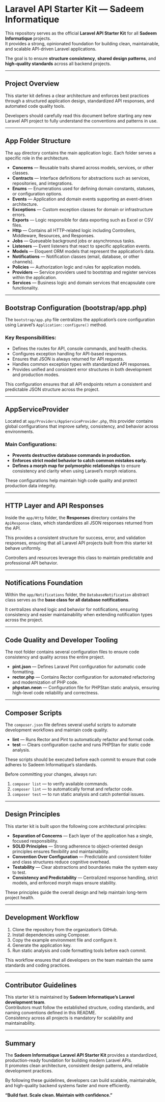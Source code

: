 # Laravel API Starter Kit — Sadeem Informatique

This repository serves as the official **Laravel API Starter Kit** for all **Sadeem Informatique** projects.  
It provides a strong, opinionated foundation for building clean, maintainable, and scalable API-driven Laravel applications.

The goal is to ensure **structure consistency**, **shared design patterns**, and **high-quality standards** across all backend projects.

---

## Project Overview

This starter kit defines a clear architecture and enforces best practices through a structured application design, standardized API responses, and automated code quality tools.

Developers should carefully read this document before starting any new Laravel API project to fully understand the conventions and patterns in use.

---

## App Folder Structure

The `app` directory contains the main application logic. Each folder serves a specific role in the architecture.

- **Concerns** — Reusable traits shared across models, services, or other classes.
- **Contracts** — Interface definitions for abstractions such as services, repositories, and integrations.
- **Enums** — Enumerations used for defining domain constants, statuses, or configuration options.
- **Events** — Application and domain events supporting an event-driven architecture.
- **Exceptions** — Custom exception classes for domain or infrastructure errors.
- **Exports** — Logic responsible for data exporting such as Excel or CSV files.
- **Http** — Contains all HTTP-related logic including Controllers, Middleware, Resources, and Responses.
- **Jobs** — Queueable background jobs or asynchronous tasks.
- **Listeners** — Event listeners that react to specific application events.
- **Models** — Eloquent ORM models that represent the application’s data.
- **Notifications** — Notification classes (email, database, or other channels).
- **Policies** — Authorization logic and rules for application models.
- **Providers** — Service providers used to bootstrap and register services within the application.
- **Services** — Business logic and domain services that encapsulate core functionality.

---

## Bootstrap Configuration (bootstrap/app.php)

The `bootstrap/app.php` file centralizes the application’s core configuration using Laravel’s `Application::configure()` method.

### Key Responsibilities:
- Defines the routes for API, console commands, and health checks.
- Configures exception handling for API-based responses.
- Ensures that JSON is always returned for API requests.
- Handles common exception types with standardized API responses.
- Provides unified and consistent error structures in both development and production modes.

This configuration ensures that all API endpoints return a consistent and predictable JSON structure across the project.

---

## AppServiceProvider

Located at `app/Providers/AppServiceProvider.php`, this provider contains global configurations that improve safety, consistency, and behavior across environments.

### Main Configurations:
- **Prevents destructive database commands in production.**
- **Enforces strict model behavior to catch common mistakes early.**
- **Defines a morph map for polymorphic relationships** to ensure consistency and clarity when using Laravel’s morph relations.

These configurations help maintain high code quality and protect production data integrity.

---

## HTTP Layer and API Responses

Inside the `app/Http` folder, the **Responses** directory contains the `ApiResponse` class, which standardizes all JSON responses returned from the API.

This provides a consistent structure for success, error, and validation responses, ensuring that all Laravel API projects built from this starter kit behave uniformly.

Controllers and resources leverage this class to maintain predictable and professional API behavior.

---

## Notifications Foundation

Within the `app/Notifications` folder, the `DatabaseNotification` abstract class serves as the **base class for all database notifications**.

It centralizes shared logic and behavior for notifications, ensuring consistency and easier maintainability when extending notification types across the project.

---

## Code Quality and Developer Tooling

The root folder contains several configuration files to ensure code consistency and quality across the entire project.

- **pint.json** — Defines Laravel Pint configuration for automatic code formatting.
- **rector.php** — Contains Rector configuration for automated refactoring and modernization of PHP code.
- **phpstan.neon** — Configuration file for PHPStan static analysis, ensuring high-level code reliability and correctness.

---

## Composer Scripts

The `composer.json` file defines several useful scripts to automate development workflows and maintain code quality.

- **lint** — Runs Rector and Pint to automatically refactor and format code.
- **test** — Clears configuration cache and runs PHPStan for static code analysis.

These scripts should be executed before each commit to ensure that code adheres to Sadeem Informatique’s standards.

Before committing your changes, always run:

1. `composer list` — to verify available commands.
2. `composer lint` — to automatically format and refactor code.
3. `composer test` — to run static analysis and catch potential issues.

---

## Design Principles

This starter kit is built upon the following core architectural principles:

- **Separation of Concerns** — Each layer of the application has a single, focused responsibility.
- **SOLID Principles** — Strong adherence to object-oriented design principles ensures flexibility and maintainability.
- **Convention Over Configuration** — Predictable and consistent folder and class structures reduce cognitive overhead.
- **Testability** — Clear abstractions and boundaries make the system easy to test.
- **Consistency and Predictability** — Centralized response handling, strict models, and enforced morph maps ensure stability.

These principles guide the overall design and help maintain long-term project health.

---

## Development Workflow

1. Clone the repository from the organization’s GitHub.
2. Install dependencies using Composer.
3. Copy the example environment file and configure it.
4. Generate the application key.
5. Run static analysis and code formatting tools before each commit.

This workflow ensures that all developers on the team maintain the same standards and coding practices.

---

## Contributor Guidelines

This starter kit is maintained by **Sadeem Informatique’s Laravel development team**.  
Contributors must follow the established structure, coding standards, and naming conventions defined in this README.  
Consistency across all projects is mandatory for scalability and maintainability.

---

## Summary

The **Sadeem Informatique Laravel API Starter Kit** provides a standardized, production-ready foundation for building modern Laravel APIs.  
It promotes clean architecture, consistent design patterns, and reliable development practices.

By following these guidelines, developers can build scalable, maintainable, and high-quality backend systems faster and more efficiently.

**“Build fast. Scale clean. Maintain with confidence.”**
